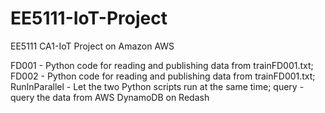 # EE5111-IoT-Project
EE5111 CA1-IoT Project on Amazon AWS 

FD001 - Python code for reading and publishing data from trainFD001.txt;
FD002 - Python code for reading and publishing data from trainFD001.txt;
RunInParallel - Let the two Python scripts run at the same time;
query - query the data from AWS DynamoDB on Redash
